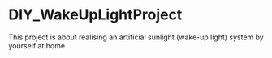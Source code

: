 # DIY_WakeUpLightProject
This project is about realising an artificial sunlight (wake-up light) system by yourself at home
